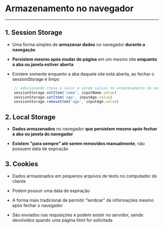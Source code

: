# Armazenamento no navegador
---
## 1. Session Storage
- Uma forma simples de **armazenar dados** no navegador **durante a navegação**

- **Persistem mesmo após mudar de página** em um mesmo site **enquanto a aba ou janela estiver aberta**

- Existem somente enquanto a aba daquele site está aberta, ao fechar o sessionStorage é limpo

```js
    // adicionando chave e valor a serem salvos no armazenamento da sessão
    sessionStorage.setItem('name', inputName.value)
    sessionStorage.setItem('age', inputAge.value)
    sessionStorage.removeItem('age', inputAge.value)
```

## 2. Local Storage

- **Dados armazenados** no navegador **que persistem mesmo após fechar a aba ou janela do navegador**

- **Existem "para sempre" até serem removidos manualmente**, não possuem data de expiração

## 3. Cookies
- Dados armazenados em pequenos arquivos de texto no computador do cliente

- Podem possuir uma data de expiração

- A forma mais tradicional de permitir "lembrar" de informações mesmo após fechar o navegador

- São enviados nas requisições e podem existir no servidor, sendo devolvidos  quando uma página html for solicitada